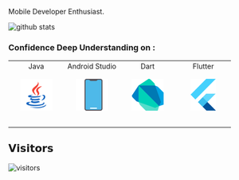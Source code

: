 Mobile Developer Enthusiast.

![github stats](https://github-readme-stats.vercel.app/api?username=danisetiawanid&show_icons=true)

### Confidence Deep Understanding on :  
<table>
  <tbody>
    <tr valign="top">
      <td width="25%" align="center" style="padding-bottom: 30px">
        <span>Java</span><br><br> 
        <img height="64px" src="https://github.com/danisetiawanid/danisetiawanid/blob/master/assets/java.svg">
      </td>
      <td width="25%" align="center">
        <span>Android Studio</span><br><br> 
        <img height="64px" src="https://github.com/danisetiawanid/danisetiawanid/blob/master/assets/androidstudio.svg">
      </td>
      <td width="25%" align="center">
        <span>Dart</span><br><br> 
        <img height="64px" src="https://github.com/danisetiawanid/danisetiawanid/blob/master/assets/dart.svg">
      </td>
      <td width="25%" align="center">
        <span>Flutter</span><br><br> 
        <img height="64px" src="https://github.com/danisetiawanid/danisetiawanid/blob/master/assets/flutter.svg">
      </td>
    </tr>
  </tbody>
</table>



## 𝗩𝗶𝘀𝗶𝘁𝗼𝗿𝘀

![visitors](https://visitor-badge.glitch.me/badge?page_id=danisetiawanid)
